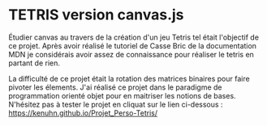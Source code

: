 # TETRIS version canvas.js


Étudier canvas au travers de la création d'un jeu Tetris tel était l'objectif de ce projet. 
Après avoir réalisé le tutoriel de Casse Bric de la documentation MDN je considérais avoir 
assez de connaissance pour réaliser le tetris en partant de rien. 

La difficulté de ce projet était la rotation des matrices binaires pour faire pivoter les élements.
J'ai réalisé ce projet dans le paradigme de programmation orienté objet pour en maitriser les notions de bases.
N'hésitez pas à tester le projet en cliquat sur le lien ci-dessous : https://kenuhn.github.io/Projet_Perso-Tetris/ 
